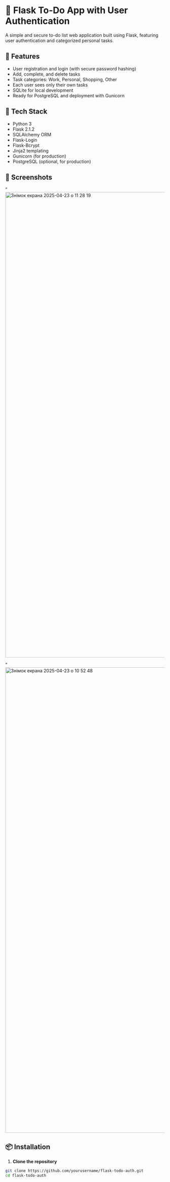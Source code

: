 # 📝 Flask To-Do App with User Authentication

A simple and secure to-do list web application built using Flask, featuring user authentication and categorized personal tasks.

## 🚀 Features

- User registration and login (with secure password hashing)
- Add, complete, and delete tasks
- Task categories: Work, Personal, Shopping, Other
- Each user sees only their own tasks
- SQLite for local development
- Ready for PostgreSQL and deployment with Gunicorn

## 🔧 Tech Stack

- Python 3
- Flask 2.1.2
- SQLAlchemy ORM
- Flask-Login
- Flask-Bcrypt
- Jinja2 templating
- Gunicorn (for production)
- PostgreSQL (optional, for production)

## 📸 Screenshots

"<img width="1470" alt="Знімок екрана 2025-04-23 о 11 28 19" src="https://github.com/user-attachments/assets/970d37fb-e1e0-4392-b599-eac416a1b7e4" />

"<img width="1470" alt="Знімок екрана 2025-04-23 о 10 52 48" src="https://github.com/user-attachments/assets/5ea0cbe0-e88f-4400-b8b1-7074a4622667" />


## 📦 Installation

1. **Clone the repository**
```bash
git clone https://github.com/yourusername/flask-todo-auth.git
cd flask-todo-auth

